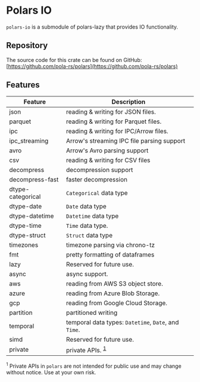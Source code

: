 # Polars IO

`polars-io` is a submodule of polars-lazy that provides IO functionality.

## Repository

The source code for this crate can be found on GitHub: [https://github.com/pola-rs/polars](https://github.com/pola-rs/polars)

## Features

| Feature           | Description                                          |
| ----------------- | ---------------------------------------------------- |
| json              | reading & writing for JSON files.                    |
| parquet           | reading & writing for Parquet files.                 |
| ipc               | reading & writing for IPC/Arrow files.               |
| ipc_streaming     | Arrow's streaming IPC file parsing support           |
| avro              | Arrow's Avro parsing support                         |
| csv               | reading & writing for CSV files                      |
| decompress        | decompression support                                |
| decompress-fast   | faster decompression                                 |
| dtype-categorical | `Categorical` data type                              |
| dtype-date        | `Date` data type                                     |
| dtype-datetime    | `Datetime` data type                                 |
| dtype-time        | `Time` data type.                                    |
| dtype-struct      | `Struct` data type                                   |
| timezones         | timezone parsing via chrono-tz                       |
| fmt               | pretty formatting of dataframes                      |
| lazy              | Reserved for future use.                             |
| async             | async support.                                       |
| aws               | reading from AWS S3 object store.                    |
| azure             | reading from Azure Blob Storage.                     |
| gcp               | reading from Google Cloud Storage.                   |
| partition         | partitioned writing                                  |
| temporal          | temporal data types: `Datetime`, `Date`, and `Time`. |
| simd              | Reserved for future use.                             |
| private           | private APIs. <sup>[1](#footnote1)</sup>             |

<sup><a name="footnote1">1</a></sup> Private APIs in `polars` are not intended for public use and may change without notice. Use at your own risk.
